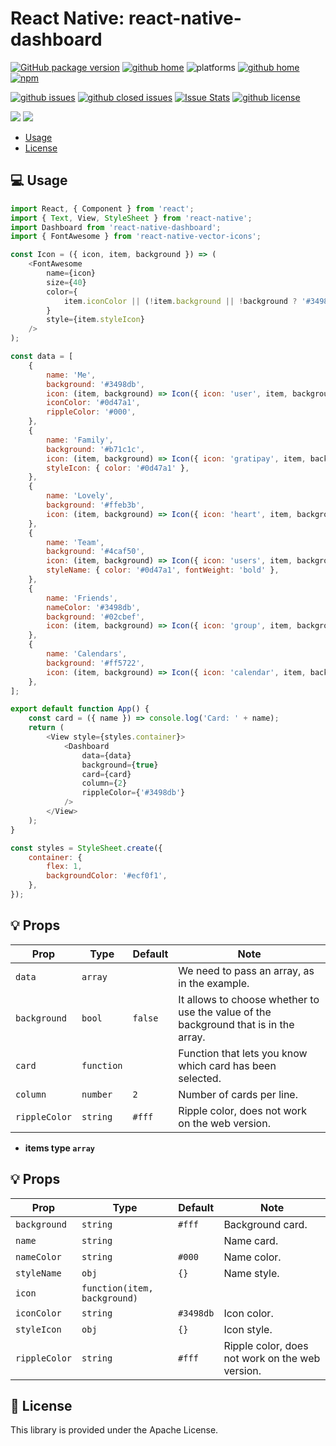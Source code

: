 # React Native: react-native-dashboard

[![GitHub package version](https://img.shields.io/github/package-json/v/gaetanozappi/react-native-dashboard.svg?style=flat&colorB=2b7cff)](https://github.com/gaetanozappi/react-native-dashboard)
[![github home](http://img.shields.io/npm/v/react-native-dashboard.svg?style=flat)](https://www.npmjs.com/package/react-native-dashboard)
![platforms](https://img.shields.io/badge/platforms-Android%20%7C%20iOS%20%7C%20Web-brightgreen.svg?style=flat&colorB=191A17)
[![github home](https://img.shields.io/badge/gaetanozappi-react--native--dashboard-blue.svg?style=flat-square)](https://github.com/gaetanozappi/react-native-dashboard)
[![npm](https://img.shields.io/npm/dm/react-native-dashboard.svg?style=flat&colorB=007ec6)](https://www.npmjs.com/package/react-native-dashboard)

[![github issues](https://img.shields.io/github/issues/gaetanozappi/react-native-dashboard.svg?style=flat)](https://github.com/gaetanozappi/react-native-dashboard/issues)
[![github closed issues](https://img.shields.io/github/issues-closed/gaetanozappi/react-native-dashboard.svg?style=flat&colorB=44cc11)](https://github.com/gaetanozappi/react-native-dashboard/issues?q=is%3Aissue+is%3Aclosed)
[![Issue Stats](https://img.shields.io/issuestats/i/github/gaetanozappi/react-native-dashboard.svg?style=flat&colorB=44cc11)](http://github.com/gaetanozappi/react-native-dashboard/issues)
[![github license](https://img.shields.io/github/license/gaetanozappi/react-native-dashboard.svg)]()

<img src="https://github.com/gaetanozappi/react-native-dashboard/raw/master/screenshot/react-native-dashboard.png" />       
<img src="https://github.com/gaetanozappi/react-native-dashboard/raw/master/screenshot/react-native-dashboard2.png" />       

-   [Usage](#-usage)
-   [License](#-license)

## 💻 Usage

```javascript
import React, { Component } from 'react';
import { Text, View, StyleSheet } from 'react-native';
import Dashboard from 'react-native-dashboard';
import { FontAwesome } from 'react-native-vector-icons';

const Icon = ({ icon, item, background }) => (
    <FontAwesome
        name={icon}
        size={40}
        color={
            item.iconColor || (!item.background || !background ? '#3498db' : '#fff')
        }
        style={item.styleIcon}
    />
);

const data = [
    {
        name: 'Me',
        background: '#3498db',
        icon: (item, background) => Icon({ icon: 'user', item, background }),
        iconColor: '#0d47a1',
        rippleColor: '#000',
    },
    {
        name: 'Family',
        background: '#b71c1c',
        icon: (item, background) => Icon({ icon: 'gratipay', item, background }),
        styleIcon: { color: '#0d47a1' },
    },
    {
        name: 'Lovely',
        background: '#ffeb3b',
        icon: (item, background) => Icon({ icon: 'heart', item, background }),
    },
    {
        name: 'Team',
        background: '#4caf50',
        icon: (item, background) => Icon({ icon: 'users', item, background }),
        styleName: { color: '#0d47a1', fontWeight: 'bold' },
    },
    {
        name: 'Friends',
        nameColor: '#3498db',
        background: '#02cbef',
        icon: (item, background) => Icon({ icon: 'group', item, background }),
    },
    {
        name: 'Calendars',
        background: '#ff5722',
        icon: (item, background) => Icon({ icon: 'calendar', item, background }),
    },
];

export default function App() {
    const card = ({ name }) => console.log('Card: ' + name);
    return (
        <View style={styles.container}>
            <Dashboard
                data={data}
                background={true}
                card={card}
                column={2}
                rippleColor={'#3498db'}
            />
        </View>
    );
}

const styles = StyleSheet.create({
    container: {
        flex: 1,
        backgroundColor: '#ecf0f1',
    },
});
```

## 💡 Props

| Prop              | Type       | Default | Note                                                                                                       |
| ----------------- | ---------- | ------- | ---------------------------------------------------------------------------------------------------------- |
| `data`      | `array`   |  | We need to pass an array, as in the example.
| `background`       | `bool`   | `false`   | It allows to choose whether to use the value of the background that is in the array.
| `card`          | `function`   |    | Function that lets you know which card has been selected.
| `column`     | `number`   | `2`  | Number of cards per line.
| `rippleColor`     | `string`   | `#fff`  | Ripple color, does not work on the web version.

- **items type `array`**

## 💡 Props

| Prop              | Type       | Default | Note                                                                                                       |
| ----------------- | ---------- | ------- | ---------------------------------------------------------------------------------------------------------- |
| `background`       | `string`   | `#fff`   |Background card.
| `name`      | `string`   |  | Name card.
| `nameColor`       | `string`   | `#000`   |Name color.
| `styleName`       | `obj`   | `{}`   |Name style.
| `icon`     | `function(item, background)`   |  | 
| `iconColor`       | `string`   | `#3498db`   |Icon color.
| `styleIcon`       | `obj`   | `{}`   |Icon style.
| `rippleColor`     | `string`   | `#fff`  | Ripple color, does not work on the web version.

## 📜 License
This library is provided under the Apache License.
